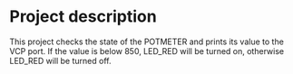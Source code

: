 # Project description

This project checks the state of the POTMETER and prints its value to the VCP port. If the value is below 850, LED_RED will be turned on, otherwise LED_RED will be turned off.
